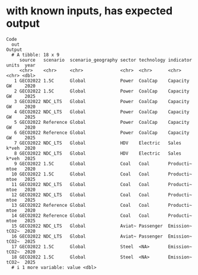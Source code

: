 # with known inputs, has expected output

    Code
      out
    Output
      # A tibble: 18 x 9
         source   scenario  scenario_geography sector technology indicator units  year
         <chr>    <chr>     <chr>              <chr>  <chr>      <chr>     <chr> <dbl>
       1 GECO2022 1.5C      Global             Power  CoalCap    Capacity  GW     2020
       2 GECO2022 1.5C      Global             Power  CoalCap    Capacity  GW     2025
       3 GECO2022 NDC_LTS   Global             Power  CoalCap    Capacity  GW     2020
       4 GECO2022 NDC_LTS   Global             Power  CoalCap    Capacity  GW     2025
       5 GECO2022 Reference Global             Power  CoalCap    Capacity  GW     2020
       6 GECO2022 Reference Global             Power  CoalCap    Capacity  GW     2025
       7 GECO2022 NDC_LTS   Global             HDV    Electric   Sales     k*veh  2020
       8 GECO2022 NDC_LTS   Global             HDV    Electric   Sales     k*veh  2025
       9 GECO2022 1.5C      Global             Coal   Coal       Producti~ mtoe   2020
      10 GECO2022 1.5C      Global             Coal   Coal       Producti~ mtoe   2025
      11 GECO2022 NDC_LTS   Global             Coal   Coal       Producti~ mtoe   2020
      12 GECO2022 NDC_LTS   Global             Coal   Coal       Producti~ mtoe   2025
      13 GECO2022 Reference Global             Coal   Coal       Producti~ mtoe   2020
      14 GECO2022 Reference Global             Coal   Coal       Producti~ mtoe   2025
      15 GECO2022 NDC_LTS   Global             Aviat~ Passenger  Emission~ tCO2~  2020
      16 GECO2022 NDC_LTS   Global             Aviat~ Passenger  Emission~ tCO2~  2025
      17 GECO2022 1.5C      Global             Steel  <NA>       Emission~ tCO2~  2020
      18 GECO2022 1.5C      Global             Steel  <NA>       Emission~ tCO2~  2025
      # i 1 more variable: value <dbl>

